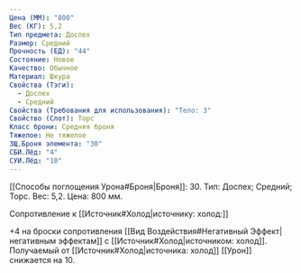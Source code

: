 ```yaml
---
Цена (ММ): "800"
Вес (КГ): 5,2
Тип предмета: Доспех
Размер: Средний
Прочность (ЕД): "44"
Состояние: Новое
Качество: Обычное
Материал: Шкура
Свойства (Тэги):
  - Доспех
  - Средний
Свойства (Требования для использования): "Тело: 3"
Свойство (Слот): Торс
Класс брони: Средняя броня
Тяжелое: Не тяжелое
ЗЩ.Броня элемента: "30"
СБИ.Лёд: "4"
СУИ.Лёд: "10"
---
```

[[Способы поглощения Урона#Броня|Броня]]: 30. Тип: Доспех; Средний; Торс. Вес: 5,2. Цена: 800 мм. 

Сопротивление к [[Источник#Холод|источнику: холод:]] 

+4 на броски сопротивления [[Вид Воздействия#Негативный Эффект|негативным эффектам]] с [[Источник#Холод|источником: холод]].
Получаемый от [[Источник#Холод|источника: холод]] [[Урон]] снижается на 10. 
